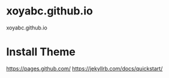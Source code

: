 # xoyabc.github.io
xoyabc.github.io

# Install Theme
https://pages.github.com/
https://jekyllrb.com/docs/quickstart/
